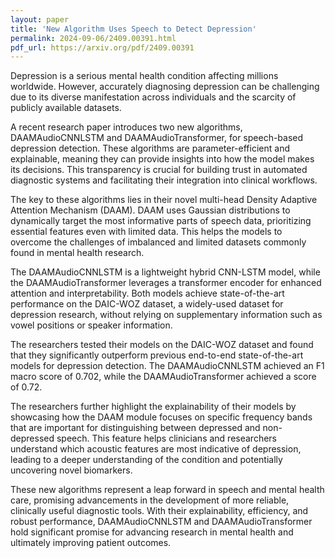 ```yaml
---
layout: paper
title: 'New Algorithm Uses Speech to Detect Depression'
permalink: 2024-09-06/2409.00391.html
pdf_url: https://arxiv.org/pdf/2409.00391
---
```


Depression is a serious mental health condition affecting millions worldwide. However, accurately diagnosing depression can be challenging due to its diverse manifestation across individuals and the scarcity of publicly available datasets. 

A recent research paper introduces two new algorithms, DAAMAudioCNNLSTM and DAAMAudioTransformer, for speech-based depression detection. These algorithms are parameter-efficient and explainable, meaning they can provide insights into how the model makes its decisions. This transparency is crucial for building trust in automated diagnostic systems and facilitating their integration into clinical workflows.

The key to these algorithms lies in their novel multi-head Density Adaptive Attention Mechanism (DAAM). DAAM uses Gaussian distributions to dynamically target the most informative parts of speech data, prioritizing essential features even with limited data. This helps the models to overcome the challenges of imbalanced and limited datasets commonly found in mental health research.

The DAAMAudioCNNLSTM is a lightweight hybrid CNN-LSTM model, while the DAAMAudioTransformer leverages a transformer encoder for enhanced attention and interpretability. Both models achieve state-of-the-art performance on the DAIC-WOZ dataset, a widely-used dataset for depression research, without relying on supplementary information such as vowel positions or speaker information.

The researchers tested their models on the DAIC-WOZ dataset and found that they significantly outperform previous end-to-end state-of-the-art models for depression detection.  The DAAMAudioCNNLSTM achieved an F1 macro score of 0.702, while the DAAMAudioTransformer achieved a score of 0.72.

The researchers further highlight the explainability of their models by showcasing how the DAAM module focuses on specific frequency bands that are important for distinguishing between depressed and non-depressed speech. This feature helps clinicians and researchers understand which acoustic features are most indicative of depression, leading to a deeper understanding of the condition and potentially uncovering novel biomarkers.

These new algorithms represent a leap forward in speech and mental health care, promising advancements in the development of more reliable, clinically useful diagnostic tools. With their explainability, efficiency, and robust performance, DAAMAudioCNNLSTM and DAAMAudioTransformer hold significant promise for advancing research in mental health and ultimately improving patient outcomes.
